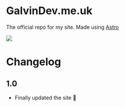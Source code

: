 # GalvinDev.me.uk
The official repo for my site. Made using [Astro](https://astro.build)  

[![](https://img.shields.io/website?url=https%3A%2F%2Fgalvindev.me.uk&style=for-the-badge&label=Website)](https://galvindev.me.uk)

# Changelog
## 1.0
* Finally updated the site 🙌
